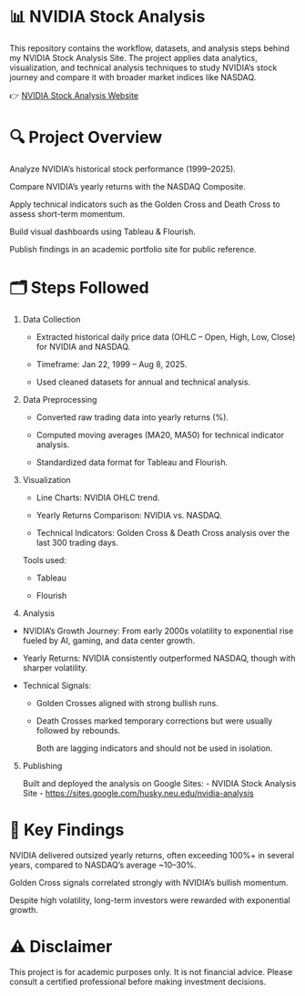 # 📊 NVIDIA Stock Analysis 

This repository contains the workflow, datasets, and analysis steps behind my NVIDIA Stock Analysis Site.
The project applies data analytics, visualization, and technical analysis techniques to study NVIDIA’s stock journey and compare it with broader market indices like NASDAQ.

👉 [NVIDIA Stock Analysis Website](https://sites.google.com/husky.neu.edu/nvidia-analysis)

# 🔍 Project Overview

Analyze NVIDIA’s historical stock performance (1999–2025).

Compare NVIDIA’s yearly returns with the NASDAQ Composite.

Apply technical indicators such as the Golden Cross and Death Cross to assess short-term momentum.

Build visual dashboards using Tableau & Flourish.

Publish findings in an academic portfolio site for public reference.

# 🗂 Steps Followed

1. Data Collection

   - Extracted historical daily price data (OHLC – Open, High, Low, Close) for NVIDIA and NASDAQ.

   - Timeframe: Jan 22, 1999 – Aug 8, 2025.

    - Used cleaned datasets for annual and technical analysis.

2. Data Preprocessing

   - Converted raw trading data into yearly returns (%).

   - Computed moving averages (MA20, MA50) for technical indicator analysis.

   - Standardized data format for Tableau and Flourish.

3. Visualization

   - Line Charts: NVIDIA OHLC trend.

   - Yearly Returns Comparison: NVIDIA vs. NASDAQ.

   - Technical Indicators: Golden Cross & Death Cross analysis over the last 300 trading days.

   Tools used:

     - Tableau

     - Flourish

4. Analysis

  - NVIDIA’s Growth Journey: From early 2000s volatility to exponential rise fueled by AI, gaming, and data center growth.

  - Yearly Returns: NVIDIA consistently outperformed NASDAQ, though with sharper volatility.

  - Technical Signals:

     - Golden Crosses aligned with strong bullish runs.

     - Death Crosses marked temporary corrections but were usually followed by rebounds.

       Both are lagging indicators and should not be used in isolation.

5. Publishing

   Built and deployed the analysis on Google Sites:
         - NVIDIA Stock Analysis Site - https://sites.google.com/husky.neu.edu/nvidia-analysis


# 📑 Key Findings

NVIDIA delivered outsized yearly returns, often exceeding 100%+ in several years, compared to NASDAQ’s average ~10–30%.

Golden Cross signals correlated strongly with NVIDIA’s bullish momentum.

Despite high volatility, long-term investors were rewarded with exponential growth.

# ⚠️ Disclaimer

This project is for academic purposes only.
It is not financial advice. Please consult a certified professional before making investment decisions.
